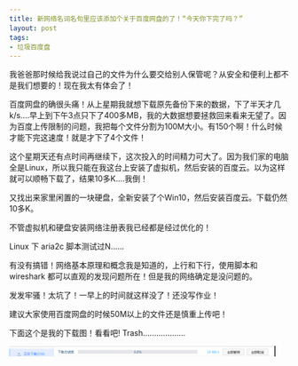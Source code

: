 ```yaml
---
title: 新网络名词名句里应该添加个关于百度网盘的了！“今天你下完了吗？”
layout: post
tags: 
- 垃圾百度盘
---
```


我爸爸那时候给我说过自己的文件为什么要交给别人保管呢？从安全和便利上都不是我们想要的！现在我太有体会了！

百度网盘的确很头痛！从上星期我就想下载原先备份下来的数据，下了半天才几k/s....早上到下午3点只下了400多MB，我的大数据想要拯救回来看来无望了。因为百度上传限制的问题，我把每个文件分割为100M大小。有150个啊！什么时候才能下完这速度！就是才下了4个文件！

这个星期天还有点时间再继续下，这次投入的时间精力可大了。因为我们家的电脑全是Linux，所以我只能在我这台上安装了虚拟机，然后安装的百度云。以为这样就可以顺畅下载了，结果10多K....我倒！

又找出来家里闲置的一块硬盘，全新安装了个Win10，然后安装百度云。下载仍然10多K。

不管虚拟机和硬盘安装网络注册表我已经都是经过优化的！

Linux 下 aria2c 脚本测试过N......

有没有搞错！网络基本原理和概念我是知道的，上行和下行，使用脚本和wireshark 都可以直观的发现问题所在！但是我的网络确定是没问题的。

发发牢骚！太坑了！一早上的时间就这样没了！还没写作业！

建议大家使用百度网盘的时候50M以上的文件还是慎重上传吧！

下面这个是我的下载图！看看吧! Trash...................

![](/images/trash_baidu.png)
